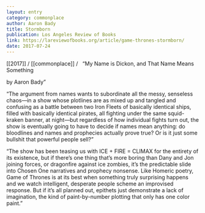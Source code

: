 ```yaml
---
layout: entry
category: commonplace
author: Aaron Bady
title: Stormborn
publication: Los Angeles Review of Books
link: https://lareviewofbooks.org/article/game-thrones-stormborn/
date: 2017-07-24
---
```


[[2017]] / [[commonplace]] / 
 
“My Name is Dickon, and That Name Means Something

by Aaron Bady”

“The argument from names wants to subordinate all the messy, senseless chaos—in a show whose plotlines are as mixed up and tangled and confusing as a battle between two Iron Fleets of basically identical ships, filled with basically identical pirates, all fighting under the same squid-kraken banner, at night—but regardless of how individual fights turn out, the show is eventually going to have to decide if names mean anything: do bloodlines and names and prophecies actually prove true? Or is it just some bullshit that powerful people sell?”

“The show has been teasing us with ICE + FIRE = CLIMAX for the entirety of its existence, but if there’s one thing that’s more boring than Dany and Jon joining forces, or dragonfire against ice zombies, it’s the predictable slide into Chosen One narratives and prophecy nonsense. Like Homeric poetry, Game of Thrones is at its best when something truly surprising happens and we watch intelligent, desperate people scheme an improvised response. But if it’s all planned out, epithets just demonstrate a lack of imagination, the kind of paint-by-number plotting that only has one color paint.”

